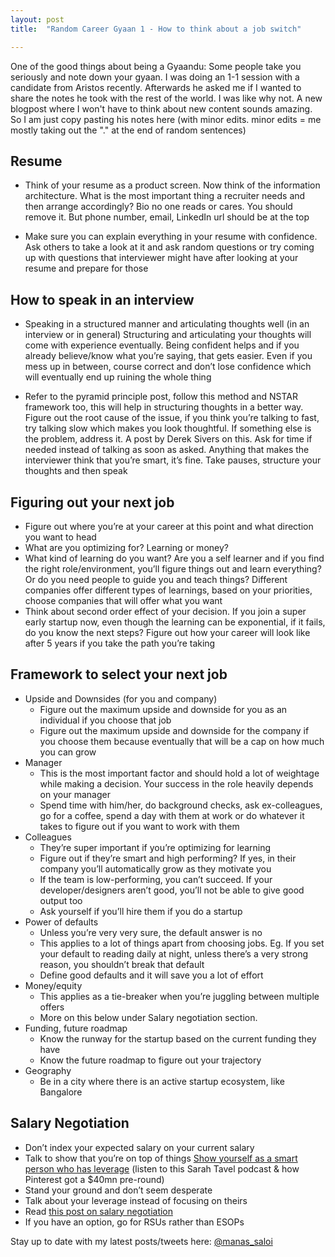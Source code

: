 ```yaml
---
layout: post
title:  "Random Career Gyaan 1 - How to think about a job switch"

---
```


One of the good things about being a Gyaandu: Some people take you seriously and note down your gyaan. I was doing an 1-1 session with a candidate from Aristos recently. Afterwards he asked me if I wanted to share the notes he took with the rest of the world. I was like why not. A new blogpost where I won't have to think about new content sounds amazing. So I am just copy pasting his notes here (with minor edits. minor edits = me mostly taking out the "." at the end of random sentences)

## Resume

+ Think of your resume as a product screen. Now think of the information architecture. What is the most important thing a recruiter needs and then arrange accordingly? Bio no one reads or cares. You should remove it. But phone number, email, LinkedIn url should be at the top

+ Make sure you can explain everything in your resume with confidence. Ask others to take a look at it and ask random questions or try coming up with questions that interviewer might have after looking at your resume and prepare for those

## How to speak in an interview

+ Speaking in a structured manner and articulating thoughts well (in an interview or in general)
Structuring and articulating your thoughts will come with experience eventually. Being confident helps and if you already believe/know what you’re saying, that gets easier. Even if you mess up in between, course correct and don’t lose confidence which will eventually end up ruining the whole thing

+ Refer to the pyramid principle post, follow this method and NSTAR framework too, this will help in structuring thoughts in a better way. Figure out the root cause of the issue, if you think you’re talking to fast, try talking slow which makes you look thoughtful. If something else is the problem, address it. A post by Derek Sivers on this. Ask for time if needed instead of talking as soon as asked. Anything that makes the interviewer think that you’re smart, it’s fine. Take pauses, structure your thoughts and then speak  

## Figuring out your next job

+ Figure out where you’re at your career at this point and what direction you want to head
+ What are you optimizing for? Learning or money?
+ What kind of learning do you want? Are you a self learner and if you find the right role/environment, you’ll figure things out and learn everything? Or do you need people to guide you and teach things? Different companies offer different types of learnings, based on your priorities, choose companies that will offer what you want
+ Think about second order effect of your decision. If you join a super early startup now, even though the learning can be exponential, if it fails, do you know the next steps? Figure out how your career will look like after 5 years if you take the path you’re taking

## Framework to select your next job

+ Upside and Downsides (for you and company)
  + Figure out the maximum upside and downside for you as an individual if you choose that job
  + Figure out the maximum upside and downside for the company if you choose them because eventually that will be a cap on how much you can grow
+ Manager
  + This is the most important factor and should hold a lot of weightage while making a decision. Your success in the role heavily depends on your manager
  + Spend time with him/her, do background checks, ask ex-colleagues, go for a coffee, spend a day with them at work or do whatever it takes to figure out if you want to work with them
+ Colleagues
  + They’re super important if you’re optimizing for learning
  + Figure out if they’re smart and high performing? If yes, in their company you’ll automatically grow as they motivate you
  + If the team is low-performing, you can’t succeed. If your developer/designers aren’t good, you’ll not be able to give good output too
  + Ask yourself if you’ll hire them if you do a startup
+ Power of defaults
  + Unless you’re very very sure, the default answer is no
  + This applies to a lot of things apart from choosing jobs. Eg. If you set your default to reading daily at night, unless there’s a very strong reason, you shouldn’t break that default
  + Define good defaults and it will save you a lot of effort
+ Money/equity
  + This applies as a tie-breaker when you’re juggling between multiple offers
  + More on this below under Salary negotiation section.
+ Funding, future roadmap
  + Know the runway for the startup based on the current funding they have
  + Know the future roadmap to figure out your trajectory
+ Geography
  + Be in a city where there is an active startup ecosystem, like Bangalore

## Salary Negotiation
+ Don’t index your expected salary on your current salary
+ Talk to show that you’re on top of things [Show yourself as a smart person who has leverage](https://docs.google.com/document/d/1YaDssjoCDZJK-RvAjsNKJ_UO479jhdKkv-qFpgmFYsI/edit) (listen to this Sarah Tavel podcast & how Pinterest got a $40mn pre-round)
+ Stand your ground and don’t seem desperate
+ Talk about your leverage instead of focusing on theirs
+ Read [this post on salary negotiation](https://manassaloi.com/2020/01/12/how-to-negotiate-job.html)
+ If you have an option, go for RSUs rather than ESOPs


Stay up to date with my latest posts/tweets here: [@manas_saloi](http://twitter.com/manas_saloi)
